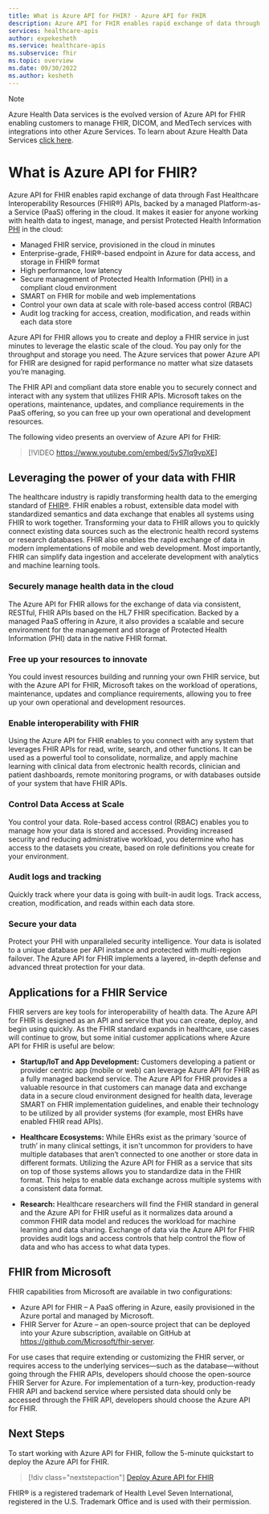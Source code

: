 ```yaml
---
title: What is Azure API for FHIR? - Azure API for FHIR 
description: Azure API for FHIR enables rapid exchange of data through FHIR APIs. Ingest, manage, and persist Protected Health Information PHI with a managed cloud service.
services: healthcare-apis
author: expekesheth
ms.service: healthcare-apis
ms.subservice: fhir
ms.topic: overview
ms.date: 09/30/2022
ms.author: kesheth
---
```



> [!Note]
> Azure Health Data services is the evolved version of Azure API for FHIR enabling customers to manage FHIR, DICOM, and MedTech services with integrations into other Azure Services. To learn about Azure Health Data Services [click here](https://azure.microsoft.com/en-us/products/health-data-services/).

# What is Azure API for FHIR?

Azure API for FHIR enables rapid exchange of data through Fast Healthcare Interoperability Resources (FHIR®) APIs, backed by a managed Platform-as-a Service (PaaS) offering in the cloud. It makes it easier for anyone working with health data to ingest, manage, and persist Protected Health Information [PHI](https://www.hhs.gov/answers/hipaa/what-is-phi/index.html) in the cloud: 

- Managed FHIR service, provisioned in the cloud in minutes 
- Enterprise-grade, FHIR®-based endpoint in Azure for data access, and storage in FHIR® format
- High performance, low latency
- Secure management of Protected Health Information (PHI) in a compliant cloud environment
- SMART on FHIR for mobile and web implementations
- Control your own data at scale with role-based access control (RBAC)
- Audit log tracking for access, creation, modification, and reads within each data store

Azure API for FHIR allows you to create and deploy a FHIR service in just minutes to leverage the elastic scale of the cloud.  You pay only for the throughput and storage you need. The Azure services that power Azure API for FHIR are designed for rapid performance no matter what size datasets you’re managing.

The FHIR API and compliant data store enable you to securely connect and interact with any system that utilizes FHIR APIs.  Microsoft takes on the operations, maintenance, updates, and compliance requirements in the PaaS offering, so you can free up your own operational and development resources. 

The following video presents an overview of Azure API for FHIR:

>[!VIDEO https://www.youtube.com/embed/5vS7Iq9vpXE]

## Leveraging the power of your data with FHIR

The healthcare industry is rapidly transforming health data to the emerging standard of [FHIR&reg;](https://hl7.org/fhir). FHIR enables a robust, extensible data model with standardized semantics and data exchange that enables all systems using FHIR to work together. Transforming your data to FHIR allows you to quickly connect existing data sources such as the electronic health record systems or research databases. FHIR also enables the rapid exchange of data in modern implementations of mobile and web development. Most importantly, FHIR can simplify data ingestion and accelerate development with analytics and machine learning tools.  

### Securely manage health data in the cloud

The Azure API for FHIR allows for the exchange of data via consistent, RESTful, FHIR APIs based on the HL7 FHIR specification. Backed by a managed PaaS offering in Azure, it also provides a scalable and secure environment for the management and storage of Protected Health Information (PHI) data in the native FHIR format.  

### Free up your resources to innovate

You could invest resources building and running your own FHIR service, but with the Azure API for FHIR, Microsoft takes on the workload of operations, maintenance, updates and compliance requirements, allowing you to free up your own operational and development resources.

### Enable interoperability with FHIR

Using the Azure API for FHIR enables to you connect with any system that leverages FHIR APIs for read, write, search, and other functions. It can be used as a powerful tool to consolidate, normalize, and apply machine learning with clinical data from electronic health records, clinician and patient dashboards, remote monitoring programs, or with databases outside of your system that have FHIR APIs.

### Control Data Access at Scale

You control your data. Role-based access control (RBAC) enables you to manage how your data is stored and accessed. Providing increased security and reducing administrative workload, you determine who has access to the datasets you create, based on role definitions you create for your environment.  

### Audit logs and tracking 

Quickly track where your data is going with built-in audit logs. Track access, creation, modification, and reads within each data store.

### Secure your data

Protect your PHI with unparalleled security intelligence. Your data is isolated to a unique database per API instance and protected with multi-region failover. The Azure API for FHIR implements a layered, in-depth defense and advanced threat protection for your data.  

## Applications for a FHIR Service

FHIR servers are key tools for interoperability of health data. The Azure API for FHIR is designed as an API and service that you can create, deploy, and begin using quickly. As the FHIR standard expands in healthcare, use cases will continue to grow, but some initial customer applications where Azure API for FHIR is useful are below: 

- **Startup/IoT and App Development:** Customers developing a patient or provider centric app (mobile or web) can leverage Azure API for FHIR as a fully managed backend service. The Azure API for FHIR provides a valuable resource in that customers can manage data and exchange data in a secure cloud environment designed for health data, leverage SMART on FHIR implementation guidelines, and enable their technology to be utilized by all provider systems (for example, most EHRs have enabled FHIR read APIs).   
- **Healthcare Ecosystems:**  While EHRs exist as the primary ‘source of truth’ in many clinical settings, it isn't uncommon for providers to have multiple databases that aren’t connected to one another or store data in different formats. Utilizing the Azure API for FHIR as a service that sits on top of those systems allows you to standardize data in the FHIR format. This helps to enable data exchange across multiple systems with a consistent data format. 

- **Research:** Healthcare researchers will find the FHIR standard in general and the Azure API for FHIR useful as it normalizes data around a common FHIR data model and reduces the workload for machine learning and data sharing.
Exchange of data via the Azure API for FHIR provides audit logs and access controls that help control the flow of data and who has access to what data types. 

## FHIR from Microsoft

FHIR capabilities from Microsoft are available in two configurations:

* Azure API for FHIR – A PaaS offering in Azure, easily provisioned in the Azure portal and managed by Microsoft.
* FHIR Server for Azure – an open-source project that can be deployed into your Azure subscription, available on GitHub at https://github.com/Microsoft/fhir-server.

For use cases that require extending or customizing the FHIR server, or requires access to the underlying services—such as the database—without going through the FHIR APIs, developers should choose the open-source FHIR Server for Azure. For implementation of a turn-key, production-ready FHIR API and backend service where persisted data should only be accessed through the FHIR API, developers should choose the Azure API for FHIR.

## Next Steps

To start working with Azure API for FHIR, follow the 5-minute quickstart to deploy the Azure API for FHIR.

>[!div class="nextstepaction"]
>[Deploy Azure API for FHIR](fhir-paas-portal-quickstart.md)

FHIR&#174; is a registered trademark of Health Level Seven International, registered in the U.S. Trademark Office and is used with their permission.
